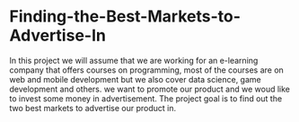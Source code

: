 # Finding-the-Best-Markets-to-Advertise-In
In this project we will assume that we are working for an e-learning company that offers courses on programming, most of the courses are on web and mobile development but we also cover data science, game development and others. we want to promote our product and we woud like to invest some money in advertisement.
The project goal is to find out the two best markets to advertise our product in.
